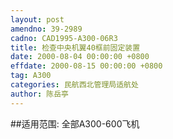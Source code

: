```yaml
---
layout: post
amendno: 39-2989
cadno: CAD1995-A300-06R3
title: 检查中央机翼40框前固定装置
date: 2000-08-04 00:00:00 +0800
effdate: 2000-08-15 00:00:00 +0800
tag: A300
categories: 民航西北管理局适航处
author: 陈岳亭
---
```


##适用范围:
全部A300-600飞机

